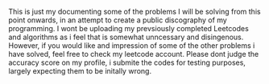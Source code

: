 This is just my documenting some of the problems I will be solving from this point onwards, in an attempt to create a public discography of my programming.
I wont be uploading my prevsiously completed Leetcodes and algorithms as i feel that is somewhat unncessary and disingenous. 
However, if you would like and impression of some of the other problems i have solved, feel free to check my leetcode account. Please dont judge the accuracy score on my profile, i submite the codes for testing purposes, largely expecting them to be initally wrong.
